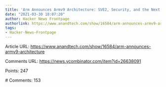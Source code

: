 ```yaml
---
title: 'Arm Announces Armv9 Architecture: SVE2, Security, and the Next Decade'
date: "2021-03-30 18:07:20"
author: Hacker News Frontpage
authorlink: https://www.anandtech.com/show/16584/arm-announces-armv9-architecture
tags:
- Hacker-News-Frontpage
---
```


<p>Article URL: <a href="https://www.anandtech.com/show/16584/arm-announces-armv9-architecture">https://www.anandtech.com/show/16584/arm-announces-armv9-architecture</a></p>
<p>Comments URL: <a href="https://news.ycombinator.com/item?id=26638091">https://news.ycombinator.com/item?id=26638091</a></p>
<p>Points: 247</p>
<p># Comments: 153</p>
